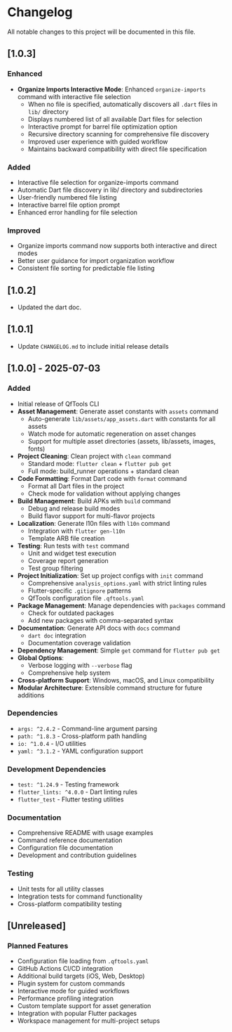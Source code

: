 # Changelog

All notable changes to this project will be documented in this file.

## [1.0.3]

### Enhanced
- **Organize Imports Interactive Mode**: Enhanced `organize-imports` command with interactive file selection
  - When no file is specified, automatically discovers all `.dart` files in `lib/` directory
  - Displays numbered list of all available Dart files for selection
  - Interactive prompt for barrel file optimization option
  - Recursive directory scanning for comprehensive file discovery
  - Improved user experience with guided workflow
  - Maintains backward compatibility with direct file specification

### Added
- Interactive file selection for organize-imports command
- Automatic Dart file discovery in lib/ directory and subdirectories
- User-friendly numbered file listing
- Interactive barrel file option prompt
- Enhanced error handling for file selection

### Improved
- Organize imports command now supports both interactive and direct modes
- Better user guidance for import organization workflow
- Consistent file sorting for predictable file listing

## [1.0.2]
 - Updated the dart doc.

## [1.0.1]
- Update `CHANGELOG.md` to include initial release details

## [1.0.0] - 2025-07-03

### Added
- Initial release of QfTools CLI
- **Asset Management**: Generate asset constants with `assets` command
  - Auto-generate `lib/assets/app_assets.dart` with constants for all assets
  - Watch mode for automatic regeneration on asset changes
  - Support for multiple asset directories (assets, lib/assets, images, fonts)
- **Project Cleaning**: Clean project with `clean` command
  - Standard mode: `flutter clean` + `flutter pub get`
  - Full mode: build_runner operations + standard clean
- **Code Formatting**: Format Dart code with `format` command
  - Format all Dart files in the project
  - Check mode for validation without applying changes
- **Build Management**: Build APKs with `build` command
  - Debug and release build modes
  - Build flavor support for multi-flavor projects
- **Localization**: Generate l10n files with `l10n` command
  - Integration with `flutter gen-l10n`
  - Template ARB file creation
- **Testing**: Run tests with `test` command
  - Unit and widget test execution
  - Coverage report generation
  - Test group filtering
- **Project Initialization**: Set up project configs with `init` command
  - Comprehensive `analysis_options.yaml` with strict linting rules
  - Flutter-specific `.gitignore` patterns
  - QfTools configuration file `.qftools.yaml`
- **Package Management**: Manage dependencies with `packages` command
  - Check for outdated packages
  - Add new packages with comma-separated syntax
- **Documentation**: Generate API docs with `docs` command
  - `dart doc` integration
  - Documentation coverage validation
- **Dependency Management**: Simple `get` command for `flutter pub get`
- **Global Options**: 
  - Verbose logging with `--verbose` flag
  - Comprehensive help system
- **Cross-platform Support**: Windows, macOS, and Linux compatibility
- **Modular Architecture**: Extensible command structure for future additions

### Dependencies
- `args: ^2.4.2` - Command-line argument parsing
- `path: ^1.8.3` - Cross-platform path handling
- `io: ^1.0.4` - I/O utilities
- `yaml: ^3.1.2` - YAML configuration support

### Development Dependencies
- `test: ^1.24.9` - Testing framework
- `flutter_lints: ^4.0.0` - Dart linting rules
- `flutter_test` - Flutter testing utilities

### Documentation
- Comprehensive README with usage examples
- Command reference documentation
- Configuration file documentation
- Development and contribution guidelines

### Testing
- Unit tests for all utility classes
- Integration tests for command functionality
- Cross-platform compatibility testing

## [Unreleased]

### Planned Features
- Configuration file loading from `.qftools.yaml`
- GitHub Actions CI/CD integration
- Additional build targets (iOS, Web, Desktop)
- Plugin system for custom commands
- Interactive mode for guided workflows
- Performance profiling integration
- Custom template support for asset generation
- Integration with popular Flutter packages
- Workspace management for multi-project setups
